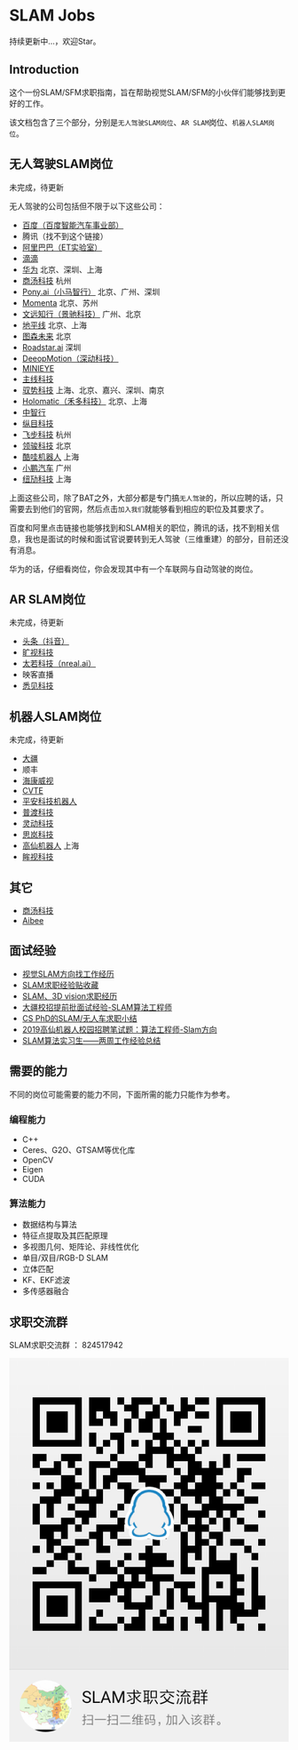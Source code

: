 # SLAM Jobs

持续更新中...，欢迎Star。

## Introduction

这个一份SLAM/SFM求职指南，旨在帮助视觉SLAM/SFM的小伙伴们能够找到更好的工作。

该文档包含了三个部分，分别是`无人驾驶SLAM岗位`、`AR SLAM`岗位、`机器人SLAM岗位`。

## 无人驾驶SLAM岗位
未完成，待更新

无人驾驶的公司包括但不限于以下这些公司：
* [百度（百度智能汽车事业部）](http://iv.baidu.com/employ.html)
* 腾讯（找不到这个链接）
* [阿里巴巴（ET实验室）](https://campus.alibaba.com/traineePositions.htm?spm=a1z3e1.11874847.0.0.16a54928IfYPYy&refno=12215)
* [滴滴](https://www.didiglobal.com/science/intelligent-driving)
* [华为](http://career.huawei.com/reccampportal/campus4_index.html#campus4/pages/joblist/jobDetail.html?jobId=82835&d=1553997136128&type=0&jobFamClsCode=JFC1) 北京、深圳、上海
* [商汤科技](https://www.nowcoder.com/discuss/151714) 杭州
* [Pony.ai（小马智行）](https://www.pony.ai/zh/) 北京、广州、深圳
* [Momenta](http://www.momenta.cn/) 北京、苏州
* [文远知行（景驰科技）](https://www.weride.ai/)  广州、北京
* [地平线](https://www.horizon.ai/) 北京、上海
* [图森未来](https://www.tusimple.com/cn/) 北京
* [Roadstar.ai](http://roadstar.ai/) 深圳
* [DeeopMotion（深动科技）](https://deepmotion.ai/)
* [MINIEYE](http://www.minieye.cc/)
* [主线科技](http://trunk.tech/)
* [驭势科技](https://www.uisee.com/) 上海、北京、嘉兴、深圳、南京
* [Holomatic（禾多科技）](http://www.holomatic.cn/) 北京、上海
* [中智行](http://www.allride.ai/index.php)
* [纵目科技](http://www.zongmutech.com/)
* [飞步科技](http://www.fabu.ai/) 杭州
* [领骏科技](http://www.leadgentech.ai/) 北京
* [酷哇机器人](http://www.cowarobot.com/) 上海
* [小鹏汽车](https://app.mokahr.com/recommendation-apply/xiaopeng/3537#/jobs?keyword=SLAM&page=1&_k=rpoum0) 广州
* [纽劢科技](https://app.mokahr.com/apply/nullmax/3921#/job/475ea11d-f0d8-4fb1-83d2-aa58fe4dfb7c?_k=e5sj6o) 上海

上面这些公司，除了BAT之外，大部分都是专门搞`无人驾驶`的，所以应聘的话，只需要去到他们的官网，然后点击`加入我们`就能够看到相应的职位及其要求了。

百度和阿里点击链接也能够找到和SLAM相关的职位，腾讯的话，找不到相关信息，我也是面试的时候和面试官说要转到无人驾驶（三维重建）的部分，目前还没有消息。

华为的话，仔细看岗位，你会发现其中有一个车联网与自动驾驶的岗位。


## AR SLAM岗位
未完成，待更新
* [头条（抖音）](https://www.nowcoder.com/discuss/150787)
* [旷视科技](http://www.yingjiesheng.com/job-004-033-009.html)
* [太若科技（nreal.ai）](https://www.zhipin.com/job_detail/8c385370a1c577641HZ_2dS0FFU~.html?ka=comp_joblist_8)
* 映客直播
* [悉见科技](https://www.lagou.com/jobs/4890583.html)

## 机器人SLAM岗位
未完成，待更新
* [大疆](http://www.sohu.com/a/134310618_642762)
* 顺丰
* [海康威视](https://www.zhipin.com/job_detail/943e727298f4699e1XBy29u0GVI~.html)
* [CVTE](http://campus.cvte.com/research/) 
* [平安科技机器人](https://www.nowcoder.com/discuss/148403)
* [普渡科技](https://www.lagou.com/jobs/5502406.html?source=pl&i=pl-8)
* [灵动科技](https://www.lagou.com/jobs/5148394.html)
* [思岚科技](http://www.slamtec.com/cn/)
* [高仙机器人](http://www.gs-robot.com/) 上海
* [眸视科技](http://www.iotcnn.com/jobs/)


## 其它
* [商汤科技](https://www.nowcoder.com/discuss/151178)
* [Aibee](https://www.lagou.com/jobs/5328704.html)


## 面试经验
* [视觉SLAM方向找工作经历](http://www.cnblogs.com/xtl9/p/8053331.html)
* [SLAM求职经验贴收藏](https://blog.csdn.net/weixin_39752599/article/details/82939795)
* [SLAM、3D vision求职经历](https://zhuanlan.zhihu.com/p/56617825)
* [大疆校招提前批面试经验-SLAM算法工程师](https://www.kanzhun.com/gsmsh10505238.html)
* [CS PhD的SLAM/无人车求职小结](https://zhuanlan.zhihu.com/p/35348586)
* [2019高仙机器人校园招聘笔试题：算法工程师-Slam方向](https://www.wjx.cn/xz/28595136.aspx)
* [SLAM算法实习生——两周工作经验总结](https://blog.csdn.net/qq_39732684/article/details/80853109)





## 需要的能力
不同的岗位可能需要的能力不同，下面所需的能力只能作为参考。
### 编程能力
* C++
* Ceres、G2O、GTSAM等优化库
* OpenCV
* Eigen
* CUDA
### 算法能力
* 数据结构与算法
* 特征点提取及其匹配原理
* 多视图几何、矩阵论、非线性优化
* 单目/双目/RGB-D SLAM
* 立体匹配
* KF、EKF滤波
* 多传感器融合



## 求职交流群
SLAM求职交流群 ： 824517942

![avatar](./imgs/qq_group.png)
